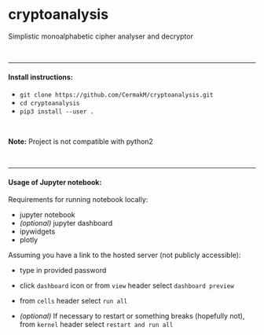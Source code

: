 # cryptoanalysis
Simplistic monoalphabetic cipher analyser and decryptor

<br>

---
#### Install instructions:
- `git clone https://github.com/CermakM/cryptoanalysis.git`
- `cd cryptoanalysis`
- `pip3 install --user .`

<br>

__Note:__ Project is not compatible with python2

<br>

---
#### Usage of Jupyter notebook:

Requirements for running notebook locally:<br>
- jupyter notebook
- _(optional)_ jupyter dashboard 
- ipywidgets
- plotly

Assuming you have a link to the hosted server (not publicly accessible):
- type in provided password
- click `dashboard` icon or from `view` header select `dashboard preview`
- from `cells` header select `run all`

- _(optional)_ If necessary to restart or something breaks (hopefully not), from `kernel` header
  select `restart and run all`

